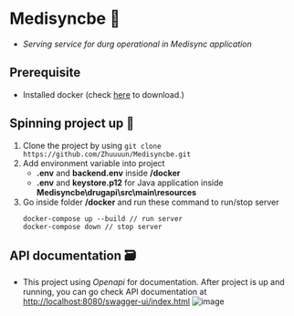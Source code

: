 # Medisyncbe 💊
- *Serving service for durg operational in Medisync application*
## Prerequisite
- Installed docker (check [here](https://www.docker.com/products/docker-desktop/) to download.)
## Spinning project up 🌌
1. Clone the project by using `git clone https://github.com/Zhuuuun/Medisyncbe.git`
2. Add environment variable into project
    - **.env** and **backend.env** inside **/docker**
    - **.env** and **keystore.p12** for Java application inside **Medisyncbe\drugapi\src\main\resources** 
3. Go inside folder **/docker** and run these command to run/stop server
   ```
   docker-compose up --build // run server
   docker-compose down // stop server
   ```
## API documentation 🗃️
- This project using *Openapi* for documentation. After project is up and running, you can go check API documentation at [http://localhost:8080/swagger-ui/index.html](http://localhost:8080/swagger-ui/index.html)
  ![image](https://github.com/user-attachments/assets/2d8e3894-d427-4b05-84d7-ce84bf8ca632)
